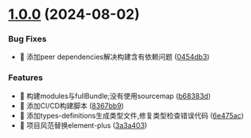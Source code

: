 # [1.0.0](https://github.com/fenglekai/less-write/compare/3a3a403af021e1bef8eebe7482ecb66d993f919f...v1.0.0) (2024-08-02)


### Bug Fixes

* 🐛 添加peer dependencies解决构建含有依赖问题 ([0454db3](https://github.com/fenglekai/less-write/commit/0454db3dcc16a3902cd60b8e2bbc6eece46b1bd4))


### Features

* 🎸 构建modules与fullBundle;没有使用sourcemap ([b68383d](https://github.com/fenglekai/less-write/commit/b68383daf77a3c49f74a222ad760dc3e17250f62))
* 🎸 添加CI/CD构建脚本 ([8367bb9](https://github.com/fenglekai/less-write/commit/8367bb91f53d21d0c6e1b9aaaa7e645bce11e7cf))
* 🎸 添加types-definitions生成类型文件,修复类型检查错误代码 ([6e475ac](https://github.com/fenglekai/less-write/commit/6e475ac66b0036462246228c14d440c6031cce18))
* 🎸 项目风范替换element-plus ([3a3a403](https://github.com/fenglekai/less-write/commit/3a3a403af021e1bef8eebe7482ecb66d993f919f))



